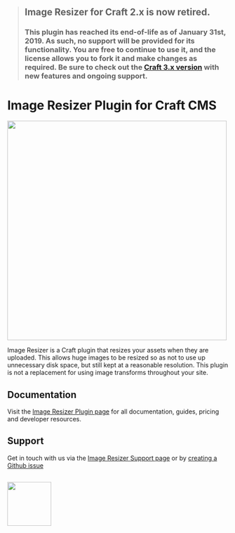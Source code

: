 > ## Image Resizer for Craft 2.x is now retired.
> 
> ### This plugin has reached its end-of-life as of January 31st, 2019. As such, no support will be provided for its functionality. You are free to continue to use it, and the license allows you to fork it and make changes as required. Be sure to check out the [Craft 3.x version](https://github.com/verbb/image-resizer/craft-3) with new features and ongoing support.
>

# Image Resizer Plugin for Craft CMS

<img width="500" src="https://verbb.io/uploads/plugins/image-resizer/_800x455_crop_center-center/image-resizer-social-card.png">

Image Resizer is a Craft plugin that resizes your assets when they are uploaded. This allows huge images to be resized so as not to use up unnecessary disk space, but still kept at a reasonable resolution. This plugin is not a replacement for using image transforms throughout your site.

## Documentation

Visit the [Image Resizer Plugin page](https://verbb.io/craft-plugins/image-resizer) for all documentation, guides, pricing and developer resources.

## Support

Get in touch with us via the [Image Resizer Support page](https://verbb.io/craft-plugins/image-resizer/support) or by [creating a Github issue](/verbb/image-resizer/issues)

<h2></h2>

<a href="https://verbb.io" target="_blank">
  <img width="100" src="https://verbb.io/assets/img/verbb-pill.svg">
</a>




